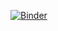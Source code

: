 [![Binder](https://mybinder.org/badge.svg)](https://mybinder.org/v2/gh/eresearchrmit/resolvepids.git/master?urlpath=lab/tree/index.ipynb)

